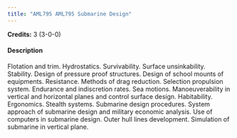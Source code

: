 ```yaml
---
title: "AML795 AML795 Submarine Design"
---
```

**Credits:** 3 (3-0-0)

#### Description
Flotation and trim. Hydrostatics. Survivability. Surface unsinkability. Stability. Design of pressure proof structures. Design of school mounts of equipments. Resistance. Methods of drag reduction. Selection propulsion system. Endurance and indiscretion rates. Sea motions. Manoeuverability in vertical and horizontal planes and control surface design. Habitability. Ergonomics. Stealth systems. Submarine design procedures. System approach of submarine design and military economic analysis. Use of computers in submarine design. Outer hull lines development. Simulation of submarine in vertical plane.